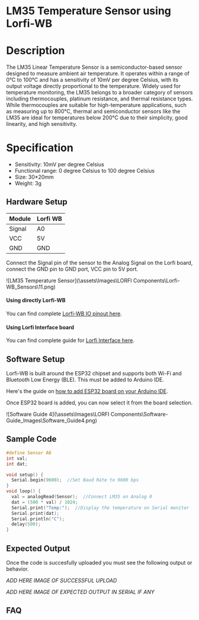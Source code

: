 # LM35 Temperature Sensor using Lorfi-WB

# Description

The LM35 Linear Temperature Sensor is a semiconductor-based sensor designed to measure ambient air temperature. It operates within a range of 0°C to 100°C and has a sensitivity of 10mV per degree Celsius, with its output voltage directly proportional to the temperature. Widely used for temperature monitoring, the LM35 belongs to a broader category of sensors including thermocouples, platinum resistance, and thermal resistance types. While thermocouples are suitable for high-temperature applications, such as measuring up to 800°C, thermal and semiconductor sensors like the LM35 are ideal for temperatures below 200°C due to their simplicity, good linearity, and high sensitivity.

# Specification

- Sensitivity: 10mV per degree Celsius
- Functional range: 0 degree Celsius to 100 degree Celsius
- Size: 30*20mm
- Weight: 3g

## Hardware Setup

|     Module    |   Lorfi WB  |
|---------------|-------------|
| Signal        | A0          |
| VCC           | 5V          |
| GND           | GND         |

Connect the Signal pin of the sensor to the Analog Signal on the Lorfi board, connect the GND pin to GND port, VCC pin to 5V port.

![LM35 Temperature Sensor](\assets\Images\LORFI Components\Lorfi-WB_Sensors\11.png)

#### Using directly Lorfi-WB

You can find complete <a href="/docs/Hardware-Guide.html">Lorfi-WB IO pinout here</a>.

#### Using Lorfi Interface board

You can find complete guide for <a href="/docs/Hardware-Guide.html">Lorfi Interface here</a>.

## Software Setup

Lorfi-WB is built around the ESP32 chipset and supports both Wi-Fi and Bluetooth Low Energy (BLE). This must be added to Arduino IDE.

Here's the guide on <a href="/docs/Software-Guide.html">how to add ESP32 board on your Arduino IDE</a>.

Once ESP32 board is added, you can now select it from the board selection.

![Software Guide 4](\assets\Images\LORFI Components\Software-Guide_Images\Software_Guide4.png)

## **Sample Code**
```c
#define Sensor A0
int val;
int dat;

void setup() {
  Serial.begin(9600);  //Set Baud Rate to 9600 bps
}
void loop() {
  val = analogRead(Sensor);  //Connect LM35 on Analog 0
  dat = (500 * val) / 1024;
  Serial.print("Temp:");  //Display the temperature on Serial monitor
  Serial.print(dat);
  Serial.println("C");
  delay(500);
}
```

## Expected Output

Once the code is succesfully uploaded you must see the following output or behavior.

*ADD HERE IMAGE OF SUCCESSFUL UPLOAD*

*ADD HERE IMAGE OF EXPECTED OUTPUT IN SERIAL IF ANY*

## FAQ
